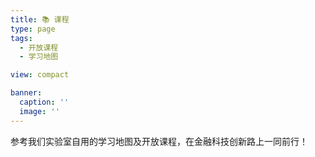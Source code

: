 ```yaml
---
title: 📚 课程
type: page
tags:
  - 开放课程
  - 学习地图

view: compact

banner:
  caption: ''
  image: ''
---
```


参考我们实验室自用的学习地图及开放课程，在金融科技创新路上一同前行！
